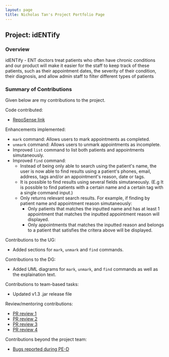```yaml
---
layout: page
title: Nicholas Tan's Project Portfolio Page
---
```


## Project: idENTify
### Overview
idENTify - ENT doctors treat patients who often have chronic conditions and our product will make it easier for the staff to keep track of these patients, such as their appointment dates, the severity of their condition, their diagnosis, and allow admin staff to filter different types of patients

### Summary of Contributions

Given below are my contributions to the project.


Code contributed:
- [RepoSense link](https://nus-cs2103-ay2223s1.github.io/tp-dashboard/?search=nicholastyd&breakdown=true&sort=groupTitle&sortWithin=title&since=2022-09-16&timeframe=commit&mergegroup=&groupSelect=groupByRepos&checkedFileTypes=docs~functional-code~test-code~other)


Enhancements implemented:
- `mark` command: Allows users to mark appointments as completed.
- `unmark` command: Allows users to unmark appointments as incomplete.
- Improved `list` command to list both patients and appointments simutaneously.
- Improved `find` command:
    - Instead of being only able to search using the patient's name, the user is now able to find results using a patient's phones, email, address, tags and/or an appointment's reason, date or tags.
    - It is possible to find results using several fields simutaneously. (E.g It is possible to find patients with a certain name and a certain tag with a single command input.)
    - Only returns relevant search results. For example, if finding by patient name and appointment reason simutaneously:
        - Only patients that matches the inputted name and has at least 1 appointment that matches the inputted appointment reason will displayed.
        - Only appointments that matches the inputted reason and belongs to a patient that satisfies the critera above will be displayed.


Contributions to the UG:
- Added sections for `mark`, `unmark` and `find` commands.


Contributions to the DG:
- Added UML diagrams for `mark`, `unmark`, and `find` commands as well as the explaination text.


Contributions to team-based tasks:
- Updated v1.3 .jar release file

Review/mentoring contributions:
- [PR review 1](https://github.com/AY2223S1-CS2103T-T17-4/tp/pull/138)
- [PR review 2](https://github.com/AY2223S1-CS2103T-T17-4/tp/pull/81)
- [PR review 3](https://github.com/AY2223S1-CS2103T-T17-4/tp/pull/76)
- [PR review 4](https://github.com/AY2223S1-CS2103T-T17-4/tp/pull/68)


Contributions beyond the project team:
- [Bugs reported during PE-D](https://github.com/NicholasTYD/ped/issues)
